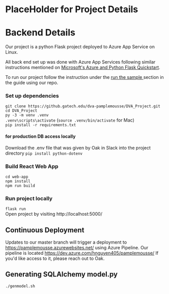 # PlaceHolder for Project Details

# Backend Details 
Our project is a python Flask project deployed to Azure App Service on Linux.

All back end set up was done with Azure App Services following similar instructions mentioned on [Microsoft's Azure and Python Flask Quickstart](https://docs.microsoft.com/en-us/azure/app-service/quickstart-python?tabs=bash&pivots=python-framework-flask). 

To run our project follow the instruction under the [run the sample ](https://docs.microsoft.com/en-us/azure/app-service/quickstart-python?tabs=bash&pivots=python-framework-flask#run-the-sample) section in the guide using our repo. 

### Set up dependencies
`git clone https://github.gatech.edu/dva-pamplemousse/DVA_Project.git`  
`cd DVA_Project`  
`py -3 -m venv .venv`  
`.venv\scripts\activate` (`source .venv/bin/activate` for Mac)  
`pip install -r requirements.txt`  

#### for production DB access locally 
Download the .env file that was given by Oak in Slack into the project directory
`pip install python-dotenv`

### Build React Web App
`cd web-app`  
`npm install`  
`npm run build`  

### Run project locally
`flask run`  
Open project by visiting http://localhost:5000/

## Continuous Deployment
Updates to our master branch will trigger a deployment to https://pamplemousse.azurewebsites.net/ using Azure Pipeline. Our pipeline is located https://dev.azure.com/hnguyen405/pamplemousse/
If you'd like access to it, please reach out to Oak. 

## Generating SQLAlchemy model.py
`./genmodel.sh`




